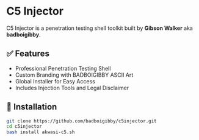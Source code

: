 # C5 Injector

C5 Injector is a penetration testing shell toolkit built by **Gibson Walker** aka **badboigibby**.

## ✅ Features
- Professional Penetration Testing Shell
- Custom Branding with BADBOIGIBBY ASCII Art
- Global Installer for Easy Access
- Includes Injection Tools and Legal Disclaimer

## 🚀 Installation

```bash
git clone https://github.com/badboigibby/c5injector.git
cd c5injector
bash install akwasi-c5.sh
